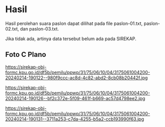 # Hasil

Hasil perolehan suara paslon dapat dilihat pada file paslon-01.txt, paslon-02.txt, dan paslon-03.txt.

Jika tidak ada, artinya data tersebut belum ada pada SIREKAP.

## Foto C Plano

https://sirekap-obj-formc.kpu.go.id/df5b/pemilu/ppwp/31/75/06/10/04/3175061004200-20240214-190122--980f9ccc-ac8d-4c82-abd2-8cb08b20442f.jpg

https://sirekap-obj-formc.kpu.go.id/df5b/pemilu/ppwp/31/75/06/10/04/3175061004200-20240214-190126--bf2c372e-5f09-461f-b669-ac57d4798ee2.jpg

https://sirekap-obj-formc.kpu.go.id/df5b/pemilu/ppwp/31/75/06/10/04/3175061004200-20240214-190131--3711a253-c7da-4255-b5a2-ccb193990f63.jpg
